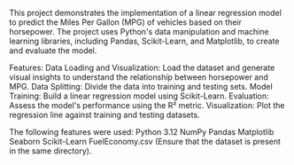 This project demonstrates the implementation of a linear regression model to predict the Miles Per Gallon (MPG) of vehicles based on their horsepower. 
The project uses Python's data manipulation and machine learning libraries, including Pandas, Scikit-Learn, and Matplotlib, to create and evaluate the model.

Features:
Data Loading and Visualization: Load the dataset and generate visual insights to understand the relationship between horsepower and MPG.
Data Splitting: Divide the data into training and testing sets.
Model Training: Build a linear regression model using Scikit-Learn.
Evaluation: Assess the model's performance using the R² metric.
Visualization: Plot the regression line against training and testing datasets.

The following features were used:
Python 3.12
NumPy
Pandas
Matplotlib
Seaborn
Scikit-Learn
FuelEconomy.csv (Ensure that the dataset is present in the same directory).
